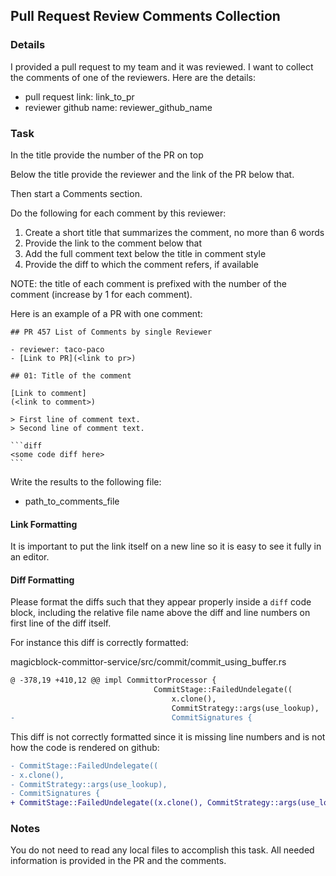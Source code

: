 ## Pull Request Review Comments Collection

### Details

I provided a pull request to my team and it was reviewed.
I want to collect the comments of one of the reviewers. Here are the details:

- pull request link: link_to_pr
- reviewer github name: reviewer_github_name

### Task

In the title provide the number of the PR on top

Below the title provide the reviewer and the link of the PR below that.

Then start a Comments section.

Do the following for each comment by this reviewer:

1. Create a short title that summarizes the comment, no more than 6 words
2. Provide the link to the comment below that
3. Add the full comment text below the title in comment style
4. Provide the diff to which the comment refers, if available

NOTE: the title of each comment is prefixed with the number of the comment (increase by 1 for each comment).

Here is an example of a PR with one comment:

    ## PR 457 List of Comments by single Reviewer

    - reviewer: taco-paco
    - [Link to PR](<link to pr>)

    ## 01: Title of the comment

    [Link to comment]
    (<link to comment>)

    > First line of comment text.
    > Second line of comment text.

    ```diff
    <some code diff here>
    ```


Write the results to the following file:

- path_to_comments_file

#### Link Formatting

It is important to put the link itself on a new line so it is easy to see it fully in an
editor.

#### Diff Formatting

Please format the diffs such that they appear properly inside a `diff` code block, including
the relative file name above the diff and line numbers on first line of the diff itself.

For instance this diff is correctly formatted:

magicblock-committor-service/src/commit/commit_using_buffer.rs
```diff
@ -378,19 +410,12 @@ impl CommittorProcessor {
                                CommitStage::FailedUndelegate((
                                    x.clone(),
                                    CommitStrategy::args(use_lookup),
-                                   CommitSignatures {
```

This diff is not correctly formatted since it is missing line numbers and is not how the code
is rendered on github:

```diff
- CommitStage::FailedUndelegate((
- x.clone(),
- CommitStrategy::args(use_lookup),
- CommitSignatures {
+ CommitStage::FailedUndelegate((x.clone(), CommitStrategy::args(use_lookup), CommitSignatures {
```

### Notes

You do not need to read any local files to accomplish this task.
All needed information is provided in the PR and the comments.
